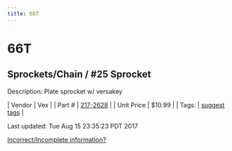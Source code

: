 ```yaml
---
title: 66T
---
```


# 66T
## Sprockets/Chain / #25 Sprocket
Description: 	Plate sprocket w/ versakey 

| Vendor | Vex | 
| Part # | [217-2628](http://www.vexrobotics.com/vexpro/motion/sprockets-and-chain/25-sprockets.html) | 
| Unit Price | $10.99 | 
| Tags: | [suggest tags](https://docs.google.com/forms/d/e/1FAIpQLSeWyY8v3RgOty-MyWmh9U0iivNYN_molChYyS-0U-o-kOAv_g/viewform) | 

Last updated: Tue Aug 15 23:35:23 PDT 2017

 [Incorrect/Incomplete information?](https://docs.google.com/forms/d/e/1FAIpQLSeWyY8v3RgOty-MyWmh9U0iivNYN_molChYyS-0U-o-kOAv_g/viewform)